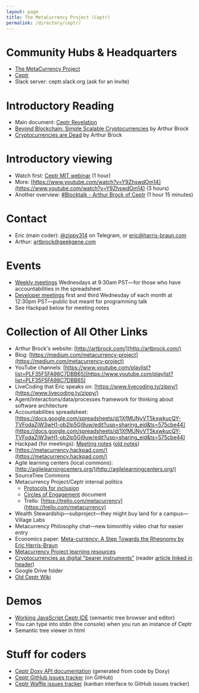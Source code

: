 ```yaml
---
layout: page
title: The MetaCurrency Project (Ceptr)
permalink: /directory/ceptr/
---
```


# Community Hubs & Headquarters

* [The MetaCurrency Project](http://metacurrency.org)
* [Ceptr](http://ceptr.org)
* Slack server: ceptr.slack.org (ask for an invite)

# Introductory Reading

- Main
     document: [Ceptr Revelation](https://docs.google.com/document/d/1Line362Wm0zMOZcEZMqPYfHqNS4XIVyVsP7SS_4jE2o/edit#heading=h.ee3qi5eixr98)
- [Beyond Blockchain: Simple
     Scalable Cryptocurrencies](https://medium.com/metacurrency-project/beyond-blockchain-simple-scalable-cryptocurrencies-1eb7aebac6ae#.q7tqxi61o) by Arthur Brock
- [Cryptocurrencies are Dead](https://medium.com/metacurrency-project/cryptocurrencies-are-dead-d4223154d783#.gj915zibo) by Arthur Brock

# Introductory viewing

- Watch first:
     [Ceptr MIT webinar](http://ceptr.org/2015/09/24/mitkit-ceptr-webinar/) (1 hour)
- More: [https://www.youtube.com/watch?v=Y9ZhswdOm14](https://www.youtube.com/watch?v=Y9ZhswdOm14) (3 hours)
- Another
     overview: [#Blocktalk - Arthur Brock of
     Ceptr](https://www.youtube.com/watch?v=2ppk_mJxckg&app=desktop) (1
     hour 15 minutes)

# Contact

- Eric (main coder): [@zippy314](http://telegram.me/zippy314) on Telegram, or eric@harris-braun.com
- Arthur: artbrock@geekgene.com

# Events

- [Weekly meetings](http://ceptr.org/hangout) Wednesdays at 9:30am PST—for those who have
     accountabilities in the spreadsheet
- [Developer meetings](http://ceptr.org/live-dev-chat/) first and third Wednesday of each month at
     12:30pm PST—public but meant for programming talk
- See Hackpad below for meeting
     notes

# Collection of All Other Links

- Arthur Brock's website: [http://artbrock.com/](http://artbrock.com/)
- Blog: [https://medium.com/metacurrency-project](https://medium.com/metacurrency-project)
- YouTube channels: [https://www.youtube.com/playlist?list=PLF35F5FA98C7DBB65](https://www.youtube.com/playlist?list=PLF35F5FA98C7DBB65)
- LiveCoding that Eric speaks
     on: [https://www.livecoding.tv/zippy/](https://www.livecoding.tv/zippy/)
- Agent/interactions/data/processes
     framework for thinking about software architecture
- Accountabilities spreadsheet:
     [https://docs.google.com/spreadsheets/d/1XfMUNyVT5kxwkucQY-TVFodaZjW3wH1-ob2lp5Gj9uw/edit?usp=sharing_eid&ts=575cbe44](https://docs.google.com/spreadsheets/d/1XfMUNyVT5kxwkucQY-TVFodaZjW3wH1-ob2lp5Gj9uw/edit?usp=sharing_eid&ts=575cbe44)
- Hackpad (for meetings): [Meeting notes](https://metacurrency.hackpad.com/NEW-MetaCurrency-Meeting-Notes-fDxEmijU9uV?eid=946eTubM9LqA47uSoIR8A5&invitingId=492933&token=hSY3CjARBhExW3xRDD9t&email=anders.aamodt%40gmail.com) ([old notes](https://metacurrency.hackpad.com/M26hVzPpK5B?token=undefined#))
- [https://metacurrency.hackpad.com/](https://metacurrency.hackpad.com/)
- Agile learning centers (local
     commons): [http://agilelearningcenters.org/](http://agilelearningcenters.org/)
- SourceTree Commons
- Metacurrency Project/Ceptr
     internal politics
    - [Protocols for inclusion](https://docs.google.com/document/d/1bB3HAwm1LPYJV9K0VCilJ_Xjob7rA_8js2usfODH6GE/edit)
    - [Circles of Engagement](https://docs.google.com/spreadsheets/d/1OXTwI6ANCNiq7AhBuFoj7dxLyGOYyEdz5_P2l5QNzmI/edit#gid=0) document
    - Trello: [https://trello.com/metacurrency](https://trello.com/metacurrency)
- Wealth
     Stewardship—subproject—they might buy land for a campus—Village Labs
- Metacurrency Philosophy
     chat—new bimonthly video chat for easier entry
- Economics paper: [Meta-currency: A Step Towards
     the Rheonomy by Eric Harris-Braun](https://blogs.harvard.edu/lawlab/2009/07/01/meta-currency-a-step-towards-the-rheonomy-by-eric-harris-braun/)
- [Metacurrency Project learning resources](http://metacurrency.org/resources/)
- [Cryptocurrencies as digital
     "bearer instruments"](https://medium.com/@artbrock/cryptocurrencies-as-digital-bearer-instruments-fa6ec01ee4fc#.lvygt25fl) (reader [article linked in header](https://medium.com/chain-inc/why-central-banks-will-issue-digital-currency-5fd9c1d3d8a2#.4yvu0cbwb))
- Google Drive folder
- [Old Ceptr Wiki](http://ceptr.wagn.org/)

# Demos

- [Working JavaScript Ceptr IDE](http://zippy.github.io/ceptr/dev/te.html) (semantic tree browser and
     editor)
- You can type into stdin (the
     console) when you run an instance of Ceptr
- Semantic tree viewer in html

# Stuff for coders

- [Ceptr Doxy API documentation](http://zippy.github.io/ceptr/) (generated from code by
     Doxy)
- [Ceptr GitHub issues tracker](https://github.com/zippy/ceptr/issues) (on GitHub)
- [Ceptr Waffle issues tracker](https://waffle.io/zippy/ceptr) (kanban interface to GitHub
     issues tracker)
